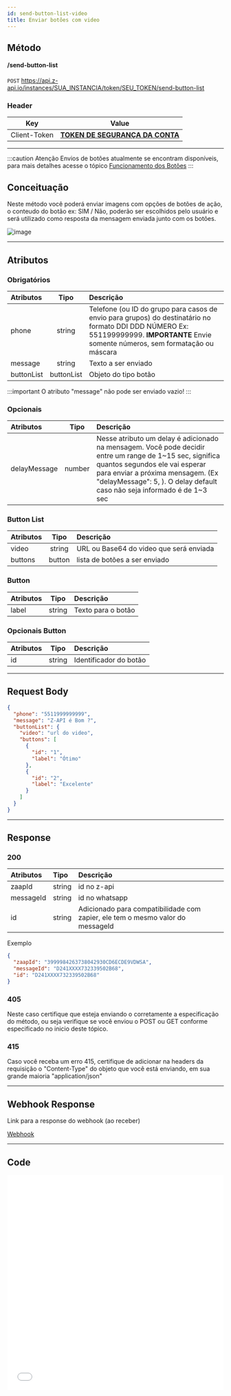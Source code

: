 ```yaml
---
id: send-button-list-video
title: Enviar botões com video
---
```


## Método

#### /send-button-list

`POST` https://api.z-api.io/instances/SUA_INSTANCIA/token/SEU_TOKEN/send-button-list

### Header

|      Key       |            Value            |
| :------------: |     :-----------------:     |
|  Client-Token  | **[TOKEN DE SEGURANÇA DA CONTA](../security/client-token)** |
---

:::caution Atenção
Envios de botões atualmente se encontram disponíveis, para mais detalhes acesse o tópico [Funcionamento dos Botões](https://developer.z-api.io/tips/button-status)
:::

## Conceituação

Neste método você poderá enviar imagens com opções de botões de ação, o conteudo do botão ex: SIM / Não, poderão ser escolhidos pelo usuário e será utilizado como resposta da mensagem enviada junto com os botões.

![image](../../img/SendButtonWithVideo.jpeg)

---

## Atributos

### Obrigatórios

| Atributos  | Tipo       | Descrição |
| :-------   | :-------:  | :------   |
| phone      | string     | Telefone (ou ID do grupo para casos de envio para grupos) do destinatário no formato DDI DDD NÚMERO Ex: 551199999999. **IMPORTANTE** Envie somente números, sem formatação ou máscara |
| message    | string     | Texto a ser enviado  |
| buttonList | buttonList | Objeto do tipo botão |

:::important
 O atributo "message" não pode ser enviado vazio!
:::

### Opcionais

| Atributos    | Tipo   | Descrição |
| :---------   | :----: | :-------- |
| delayMessage | number | Nesse atributo um delay é adicionado na mensagem. Você pode decidir entre um range de 1~15 sec, significa quantos segundos ele vai esperar para enviar a próxima mensagem. (Ex "delayMessage": 5, ). O delay default caso não seja informado é de 1~3 sec |


### Button List

| Atributos |  Tipo  | Descrição                                |
| :-------- | :----: | :-----------------------------------     |
| video     | string | URL ou Base64 do video que será enviada  |
| buttons   | button | lista de botões a ser enviado            |

### Button

| Atributos |  Tipo  | Descrição          |
| :-------- | :----: | :----------------- |
| label     | string | Texto para o botão |

### Opcionais Button

| Atributos |  Tipo  | Descrição              |
| :-------- | :----: | :--------------------- |
| id        | string | Identificador do botão |

---

## Request Body

```json
{
  "phone": "5511999999999",
  "message": "Z-API é Bom ?",
  "buttonList": {
    "video": "url do video",
    "buttons": [
      {
        "id": "1",
        "label": "Ótimo"
      },
      {
        "id": "2",
        "label": "Excelente"
      }
    ]
  }
}
```

---

## Response

### 200

| Atributos | Tipo   | Descrição      |
| :-------- | :----- | :------------- |
| zaapId    | string | id no z-api    |
| messageId | string | id no whatsapp |
| id | string | Adicionado para compatibilidade com zapier, ele tem o mesmo valor do messageId |

Exemplo

```json
{
  "zaapId": "3999984263738042930CD6ECDE9VDWSA",
  "messageId": "D241XXXX732339502B68",
  "id": "D241XXXX732339502B68"
}
```

### 405

Neste caso certifique que esteja enviando o corretamente a especificação do método, ou seja verifique se você enviou o POST ou GET conforme especificado no inicio deste tópico.

### 415

Caso você receba um erro 415, certifique de adicionar na headers da requisição o "Content-Type" do objeto que você está enviando, em sua grande maioria "application/json"

---

## Webhook Response

Link para a response do webhook (ao receber)

[Webhook](../webhooks/on-message-received#exemplo-de-retorno-de-botão-com-video)

---

## Code

<iframe src="//api.apiembed.com/?source=https://raw.githubusercontent.com/Z-API/z-api-docs/main/json-examples/send-button-list-video.json&targets=all" frameborder="0" scrolling="no" width="100%" height="500px" seamless></iframe>
